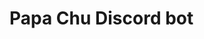 # Papa Chu Discord bot

<!-- scope = bot
perms = read messages/view channels, send messages, use slash commands

invite link: https://discord.com/api/oauth2/authorize?client_id=1015224980692291694&permissions=2147486720&scope=bot -->
